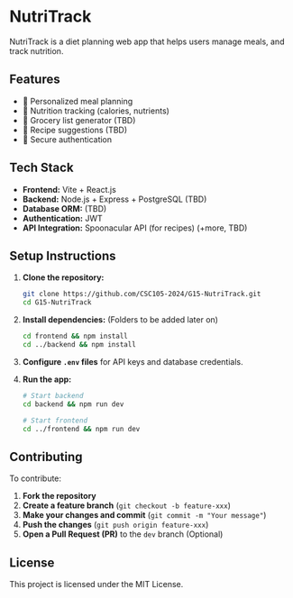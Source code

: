 # NutriTrack

NutriTrack is a diet planning web app that helps users manage meals, and track nutrition.

## Features

- 🥗 Personalized meal planning
- 🔢 Nutrition tracking (calories, nutrients)
- 📅 Grocery list generator (TBD)
- 🍳 Recipe suggestions (TBD)
- 🔐 Secure authentication

## Tech Stack

- **Frontend:** Vite + React.js
- **Backend:** Node.js + Express + PostgreSQL (TBD)
- **Database ORM:** (TBD)
- **Authentication:** JWT
- **API Integration:** Spoonacular API (for recipes) (+more, TBD)

## Setup Instructions

1. **Clone the repository:**

   ```sh
   git clone https://github.com/CSC105-2024/G15-NutriTrack.git
   cd G15-NutriTrack
   ```

2. **Install dependencies:**
   (Folders to be added later on)

   ```sh
   cd frontend && npm install
   cd ../backend && npm install
   ```

3. **Configure `.env` files** for API keys and database credentials.
4. **Run the app:**

   ```sh
   # Start backend
   cd backend && npm run dev

   # Start frontend
   cd ../frontend && npm run dev
   ```

## Contributing

To contribute:

1. **Fork the repository**
2. **Create a feature branch** (`git checkout -b feature-xxx`)
3. **Make your changes and commit** (`git commit -m "Your message"`)
4. **Push the changes** (`git push origin feature-xxx`)
5. **Open a Pull Request (PR)** to the `dev` branch (Optional)

## License

This project is licensed under the MIT License.
